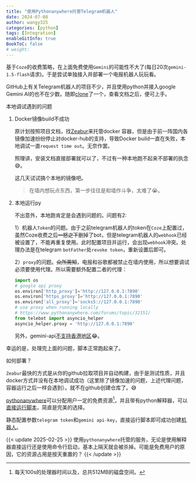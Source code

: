 ```yaml
---
title: "使用Pythonanywhere托管Telegram机器人"
date: 2024-07-08
author: wangy325
categories: [python]
tags: [Integration]
enableGitInfo: true
BookToC: false
# weight: 
---
```


基于`Coze`的收费策略，在上面免费使用`Gemini`的可能性不大了(每日20次`gemini-1.5-flash`请求)。于是尝试单独接入并部署一个电报机器人玩玩看。

GitHub上有关Telegram机器人的项目不少，并且使用python并接入google Gemini AI的也不在少数。随即[clone](https://github.com/H-T-H/Gemini-Telegram-Bot.git)了一个，查看文档之后，便可上手。

<!--more-->

本地调试遇到的问题

1. Docker镜像build不成功

    原计划按照项目文档，找[Zeabur](https://zeabur.com/docs/zh-CN/get-started)来托管docker 容器，但是由于前一阵国内各镜像加速纷纷停止对docker-hub的支持，导致Docker build一直在失败，本地调试一直`request time out`。无奈作罢。

    照理讲，安装文档直接部署就可以了，不过有一种本地跑不起来不部署的执念😅。

    这几天试试搞个本地的镜像吧。

    >在墙内想玩点东西，第一步往往是和墙作斗争，太难了😭️。

2. 本地运行py

    不出意外，本地跑肯定是会遇到问题的。问题有2:

    1）机器人`Token`的问题。由于之前telegram机器人的token在`Coze`上配置过，虽然Coze收费之后~~一怒之下~~删掉了bot，但是telegram机器人的`webhook`已经被设置了，不能再重复使用。此时配置项目并运行，会出现`webhook`冲突。处理办法是在telegram `botFather`处`revoke token`，重新设置后即可。

    2）`proxy`的问题。~~众所周知~~，电报和谷歌都被禁止在墙内使用，所以想要调试必须要使用代理。所以需要额外配置二者的代理：

    ```py
    import os
    # google api proxy
    os.environ['http_proxy']='http://127.0.0.1:7890'
    os.environ['https_proxy']='http://127.0.0.1:7890'
    os.environ['all_proxy']='socks5://127.0.0.1:7890'
    # use proxy when running locally
    # https://www.pythonanywhere.com/forums/topic/32151/
    from telebot import asyncio_helper
    asyncio_helper.proxy = 'http://127.0.0.1:7890'
    ```

    另外，gemini-api[不支持香港地区](https://ai.google.dev/gemini-api/docs/available-regions?hl=zh-cn)😂。

幸运的是，处理完上面的问题，脚本正常跑起来了。

如何部署？

`Zeabur`最快的方式是从你的github拉取项目并自动构建，由于是测试性质，并且docker方式并没有在本地调试成功（这里除了镜像加速的问题，上述代理问题，容器运行之后一样会遇到）。就不在github创建仓库了。😅

[pythonanywhere](https://www.pythonanywhere.com)可以分配用户一定的免费资源[^1]，并且带有python解释器，可以[直接运行脚本](https://youtu.be/2TI-tCVhe9k?si=NPZTjEwEX0lWj88Q)，简直是完美的选择。

[^1]: 每天100s的处理器时间以及，总共512MB的磁盘空间。

静态配置参数`telegram token`和`gemini api-key`，直接运行脚本即可成功创建[机器人](https://t.me/wygemibot)。

{{< update 2025-02-25 >}}
使用`pythonanywhere`托管的服务，无论是使用解释器直接运行还是使用命令行启动，基本上隔天就会被杀掉。可能是免费用户的原因，它的资源占用是按天重置的？
{{< /update  >}}
